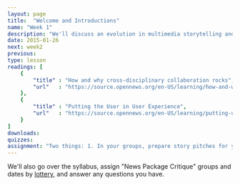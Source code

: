 ```yaml
---
layout: page
title:  "Welcome and Introductions"
name: "Week 1"
description: "We'll discuss an evolution in multimedia storytelling and a classification for news packages."
date: 2015-01-26
next: week2
previous: 
type: lesson
readings: [
    {
        "title" : "How and why cross-disciplinary collaboration rocks",
        "url"   : "https://source.opennews.org/en-US/learning/how-and-why-cross-disciplinary-collaboration-rocks/"
    },
    {
        "title" : "Putting the User in User Experience",
        "url"   : "https://source.opennews.org/en-US/learning/putting-user-user-experience/"
    }
]
downloads: 
quizzes: 
assignment: "Two things: 1. In your groups, prepare story pitches for your combined final project for both this and your Advanced Visual Journalism course. You'll pitch your story ideas to all four professors and your colleagues in class. In additional to editorial ideas, come prepared to discuss possible story forms for your ideas, keeping in mind what we discussed in class this week. We'll be looking for ideas that take advantage of possibility beyond just the basics of a single media type. Have your pitches rehearsed and professional. 2. In your News Package Critique group, submit to bCourse two project ideas, including a brief summary of why you'd like to report on them."
---
```


We'll also go over the syllabus, assign "News Package Critique" groups and dates by [lottery](http://codepen.io/sjwilliams/pen/LELeYR/?editors=001), and answer any questions you have.


